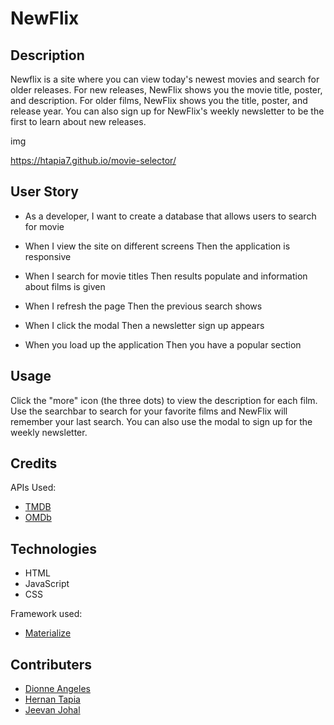 # NewFlix

## Description
Newflix is a site where you can view today's newest movies and search for older releases.  For new releases, NewFlix shows you the movie title, poster, and description.  For older films, NewFlix shows you the title, poster, and release year.  You can also sign up for NewFlix's weekly newsletter to be the first to learn about new releases.

img

https://htapia7.github.io/movie-selector/

## User Story

* As a developer, I want to create a database that allows users to search for movie

* When I view the site on different screens
Then the application is responsive

* When I search for movie titles
Then results populate and information about films is given

* When I refresh the page Then the previous search shows

* When I click the modal Then a newsletter sign up appears

* When you load up the application Then you have a popular section 

## Usage
Click the "more" icon (the three dots) to view the description for each film.  Use the searchbar to search for your favorite films and NewFlix will remember your last search.  You can also use the modal to sign up for the weekly newsletter.

## Credits
APIs Used:
* [TMDB](https://www.themoviedb.org/documentation/api?language=en-US)
* [OMDb](https://www.omdbapi.com/)

## Technologies 
* HTML
* JavaScript
* CSS

Framework used:
* [Materialize](https://materializecss.com/)

## Contributers
* [Dionne Angeles](https://github.com/ZG4219)
* [Hernan Tapia](https://github.com/HTapia7)
* [Jeevan Johal](https://github.com/jkjohal)



